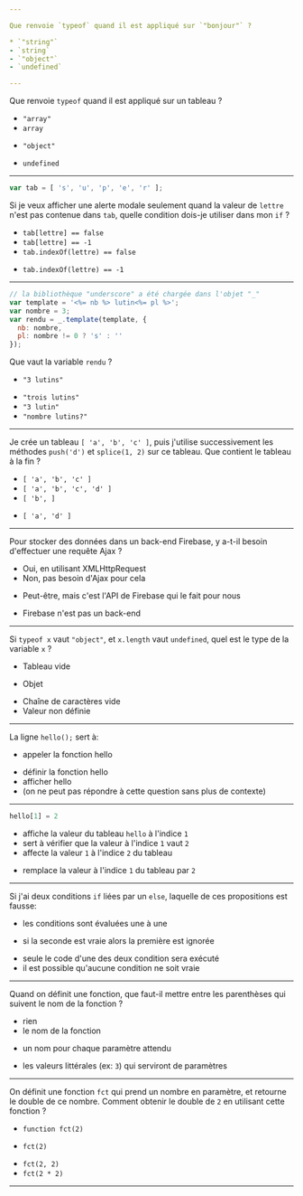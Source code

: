 ```yaml
---

Que renvoie `typeof` quand il est appliqué sur `"bonjour"` ?

* `"string"`
- `string`
- `"object"`
- `undefined`

---
```


Que renvoie `typeof` quand il est appliqué sur un tableau ?

- `"array"`
- `array`
* `"object"`
- `undefined`

---

```js
var tab = [ 's', 'u', 'p', 'e', 'r' ];
```

Si je veux afficher une alerte modale seulement quand la valeur de `lettre` n'est pas contenue dans `tab`, quelle condition dois-je utiliser dans mon `if` ?

- `tab[lettre] == false`
- `tab[lettre] == -1`
- `tab.indexOf(lettre) == false`
* `tab.indexOf(lettre) == -1`

---

```js
// la bibliothèque "underscore" a été chargée dans l'objet "_"
var template = '<%= nb %> lutin<%= pl %>';
var nombre = 3;
var rendu = _.template(template, {
  nb: nombre,
  pl: nombre != 0 ? 's' : ''
});
```

Que vaut la variable `rendu` ?

* `"3 lutins"`
- `"trois lutins"`
- `"3 lutin"`
- `"nombre lutins?"`

---

Je crée un tableau `[ 'a', 'b', 'c' ]`, puis j'utilise successivement les méthodes `push('d')` et `splice(1, 2)` sur ce tableau. Que contient le tableau à la fin ?

- `[ 'a', 'b', 'c' ]`
- `[ 'a', 'b', 'c', 'd' ]`
- `[ 'b', ]`
* `[ 'a', 'd' ]`

---

Pour stocker des données dans un back-end Firebase, y a-t-il besoin d'effectuer une requête Ajax ?

- Oui, en utilisant XMLHttpRequest
- Non, pas besoin d'Ajax pour cela
* Peut-être, mais c'est l'API de Firebase qui le fait pour nous
- Firebase n'est pas un back-end

---

Si `typeof x` vaut `"object"`, et `x.length` vaut `undefined`, quel est le type de la variable `x` ?

- Tableau vide
* Objet
- Chaîne de caractères vide
- Valeur non définie

---

La ligne `hello();` sert à:

* appeler la fonction hello
- définir la fonction hello
- afficher hello
- (on ne peut pas répondre à cette question sans plus de contexte)

---

```js
hello[1] = 2
```

- affiche la valeur du tableau `hello` à l'indice `1`
- sert à vérifier que la valeur à l'indice `1` vaut `2`
- affecte la valeur `1` à l'indice `2` du tableau
* remplace la valeur à l'indice `1` du tableau par `2`

---

Si j'ai deux conditions `if` liées par un `else`, laquelle de ces propositions est fausse:

- les conditions sont évaluées une à une
* si la seconde est vraie alors la première est ignorée
- seule le code d'une des deux condition sera exécuté
- il est possible qu'aucune condition ne soit vraie

---

Quand on définit une fonction, que faut-il mettre entre les parenthèses qui suivent le nom de la fonction ?

- rien
- le nom de la fonction
* un nom pour chaque paramètre attendu
- les valeurs littérales (ex: `3`) qui serviront de paramètres

---

On définit une fonction `fct` qui prend un nombre en paramètre, et retourne le double de ce nombre. Comment obtenir le double de `2` en utilisant cette fonction ?

- `function fct(2)`
* `fct(2)`
- `fct(2, 2)`
- `fct(2 * 2)`

---
